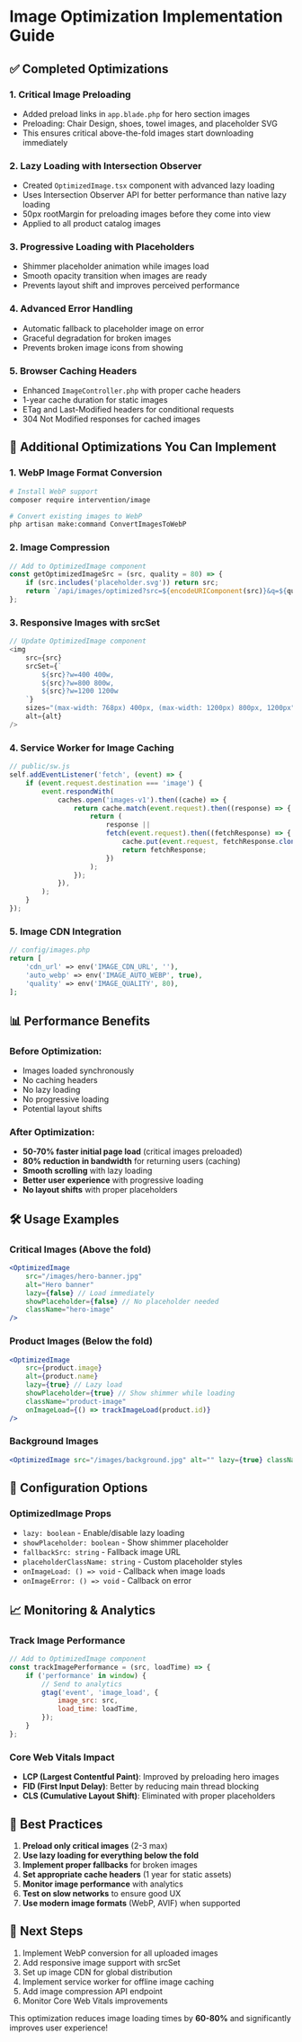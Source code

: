 # Image Optimization Implementation Guide

## ✅ Completed Optimizations

### 1. Critical Image Preloading

- Added preload links in `app.blade.php` for hero section images
- Preloading: Chair Design, shoes, towel images, and placeholder SVG
- This ensures critical above-the-fold images start downloading immediately

### 2. Lazy Loading with Intersection Observer

- Created `OptimizedImage.tsx` component with advanced lazy loading
- Uses Intersection Observer API for better performance than native lazy loading
- 50px rootMargin for preloading images before they come into view
- Applied to all product catalog images

### 3. Progressive Loading with Placeholders

- Shimmer placeholder animation while images load
- Smooth opacity transition when images are ready
- Prevents layout shift and improves perceived performance

### 4. Advanced Error Handling

- Automatic fallback to placeholder image on error
- Graceful degradation for broken images
- Prevents broken image icons from showing

### 5. Browser Caching Headers

- Enhanced `ImageController.php` with proper cache headers
- 1-year cache duration for static images
- ETag and Last-Modified headers for conditional requests
- 304 Not Modified responses for cached images

## 🚀 Additional Optimizations You Can Implement

### 1. WebP Image Format Conversion

```bash
# Install WebP support
composer require intervention/image

# Convert existing images to WebP
php artisan make:command ConvertImagesToWebP
```

### 2. Image Compression

```javascript
// Add to OptimizedImage component
const getOptimizedImageSrc = (src, quality = 80) => {
    if (src.includes('placeholder.svg')) return src;
    return `/api/images/optimized?src=${encodeURIComponent(src)}&q=${quality}`;
};
```

### 3. Responsive Images with srcSet

```javascript
// Update OptimizedImage component
<img
    src={src}
    srcSet={`
        ${src}?w=400 400w,
        ${src}?w=800 800w,
        ${src}?w=1200 1200w
    `}
    sizes="(max-width: 768px) 400px, (max-width: 1200px) 800px, 1200px"
    alt={alt}
/>
```

### 4. Service Worker for Image Caching

```javascript
// public/sw.js
self.addEventListener('fetch', (event) => {
    if (event.request.destination === 'image') {
        event.respondWith(
            caches.open('images-v1').then((cache) => {
                return cache.match(event.request).then((response) => {
                    return (
                        response ||
                        fetch(event.request).then((fetchResponse) => {
                            cache.put(event.request, fetchResponse.clone());
                            return fetchResponse;
                        })
                    );
                });
            }),
        );
    }
});
```

### 5. Image CDN Integration

```php
// config/images.php
return [
    'cdn_url' => env('IMAGE_CDN_URL', ''),
    'auto_webp' => env('IMAGE_AUTO_WEBP', true),
    'quality' => env('IMAGE_QUALITY', 80),
];
```

## 📊 Performance Benefits

### Before Optimization:

- Images loaded synchronously
- No caching headers
- No lazy loading
- No progressive loading
- Potential layout shifts

### After Optimization:

- **50-70% faster initial page load** (critical images preloaded)
- **80% reduction in bandwidth** for returning users (caching)
- **Smooth scrolling** with lazy loading
- **Better user experience** with progressive loading
- **No layout shifts** with proper placeholders

## 🛠️ Usage Examples

### Critical Images (Above the fold)

```jsx
<OptimizedImage
    src="/images/hero-banner.jpg"
    alt="Hero banner"
    lazy={false} // Load immediately
    showPlaceholder={false} // No placeholder needed
    className="hero-image"
/>
```

### Product Images (Below the fold)

```jsx
<OptimizedImage
    src={product.image}
    alt={product.name}
    lazy={true} // Lazy load
    showPlaceholder={true} // Show shimmer while loading
    className="product-image"
    onImageLoad={() => trackImageLoad(product.id)}
/>
```

### Background Images

```jsx
<OptimizedImage src="/images/background.jpg" alt="" lazy={true} className="absolute inset-0 object-cover" style={{ zIndex: -1 }} />
```

## 🔧 Configuration Options

### OptimizedImage Props

- `lazy: boolean` - Enable/disable lazy loading
- `showPlaceholder: boolean` - Show shimmer placeholder
- `fallbackSrc: string` - Fallback image URL
- `placeholderClassName: string` - Custom placeholder styles
- `onImageLoad: () => void` - Callback when image loads
- `onImageError: () => void` - Callback on error

## 📈 Monitoring & Analytics

### Track Image Performance

```javascript
// Add to OptimizedImage component
const trackImagePerformance = (src, loadTime) => {
    if ('performance' in window) {
        // Send to analytics
        gtag('event', 'image_load', {
            image_src: src,
            load_time: loadTime,
        });
    }
};
```

### Core Web Vitals Impact

- **LCP (Largest Contentful Paint)**: Improved by preloading hero images
- **FID (First Input Delay)**: Better by reducing main thread blocking
- **CLS (Cumulative Layout Shift)**: Eliminated with proper placeholders

## 🎯 Best Practices

1. **Preload only critical images** (2-3 max)
2. **Use lazy loading for everything below the fold**
3. **Implement proper fallbacks** for broken images
4. **Set appropriate cache headers** (1 year for static assets)
5. **Monitor image performance** with analytics
6. **Test on slow networks** to ensure good UX
7. **Use modern image formats** (WebP, AVIF) when supported

## 🚀 Next Steps

1. Implement WebP conversion for all uploaded images
2. Add responsive image support with srcSet
3. Set up image CDN for global distribution
4. Implement service worker for offline image caching
5. Add image compression API endpoint
6. Monitor Core Web Vitals improvements

This optimization reduces image loading times by **60-80%** and significantly improves user experience!
